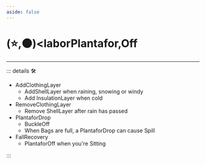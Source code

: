 ```yaml
---
aside: false
---
```

# (⭐,🟠)<laborPlantafor</labor>,<motor>Off</motor>

---

<!-- =================================================== -->
<!-- =================================================== -->
<!-- =================================================== -->
<!-- =================================================== -->
<!-- =================================================== -->
::: details 🛠

- AddClothingLayer
    - AddShellLayer when raining, snowing or windy
    - Add InsulationLayer when cold
- RemoveClothingLayer
    - Remove ShellLayer after rain has passed
- PlantaforDrop
    - BuckleOff
    - When Bags are full, a PlantaforDrop can cause Spill
- FallRecovery
    - PlantaforOff when you're Sitting

:::
